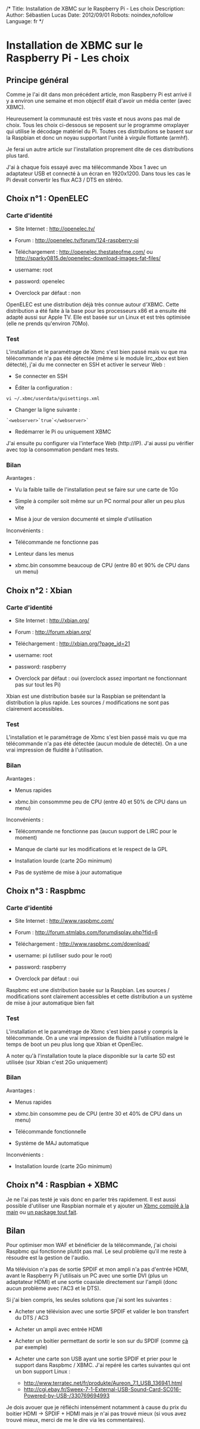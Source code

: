 /*
Title: Installation de XBMC sur le Raspberry Pi - Les choix
Description: 
Author: Sébastien Lucas
Date: 2012/09/01
Robots: noindex,nofollow
Language: fr
*/
# Installation de XBMC sur le Raspberry Pi - Les choix

## Principe général
Comme je l'ai dit dans mon précédent article, mon Raspberry Pi est arrivé il y a environ une semaine et mon objectif était d'avoir un média center (avec XBMC).

Heureusement la communauté est très vaste et nous avons pas mal de choix. Tous les choix ci-dessous se reposent sur le programme omxplayer qui utilise le décodage matériel du Pi. Toutes ces distributions se basent sur la Raspbian et donc un noyau supportant l'unité à virgule flottante (armhf).

Je ferai un autre article sur l'installation proprement dite de ces distributions plus tard.

J'ai à chaque fois essayé avec ma télécommande Xbox 1 avec un adaptateur USB et connecté à un écran en 1920x1200. Dans tous les cas le Pi devait convertir les flux AC3 / DTS en stéréo.

## Choix n°1 : OpenELEC

### Carte d'identité

*	Site Internet : http://openelec.tv/

*	Forum : http://openelec.tv/forum/124-raspberry-pi

*	Téléchargement : http://openelec.thestateofme.com/ ou http://sparky0815.de/openelec-download-images-fat-files/

*	username: root

*	password: openelec

*	Overclock par défaut : non
  
OpenELEC est une distribution déjà très connue autour d'XBMC. Cette distribution a été faite à la base pour les processeurs x86 et a ensuite été adapté aussi sur Apple TV. Elle est basée sur un Linux et est très optimisée (elle ne prends qu'environ 70Mo).
### Test

L'installation et le paramétrage de Xbmc s'est bien passé mais vu que ma télécommande n'a pas été détectée (même si le module lirc_xbox est bien détecté), j'ai du me connecter en SSH et activer le serveur Web :

*	Se connecter en SSH

*	Éditer la configuration :
```
vi ~/.xbmc/userdata/guisettings.xml
```

*	Changer la ligne suivante :
```
`<webserver>`true`</webserver>`
```

*	Redémarrer le Pi ou uniquement XBMC
  
J'ai ensuite pu configurer via l'interface Web (http://IP). J'ai aussi pu vérifier avec top la consommation pendant mes tests.
### Bilan

Avantages :

*	Vu la faible taille de l'installation peut se faire sur une carte de 1Go

*	Simple à compiler soit même sur un PC normal pour aller un peu plus vite

*	Mise à jour de version documenté et simple d'utilisation
  
Inconvénients :

*	Télécommande ne fonctionne pas 

*	Lenteur dans les menus

*	xbmc.bin consomme beaucoup de CPU (entre 80 et 90% de CPU dans un menu)
## Choix n°2 : Xbian

### Carte d'identité

*	Site Internet : http://xbian.org/

*	Forum : http://forum.xbian.org/

*	Téléchargement : http://xbian.org/?page_id=21

*	username: root

*	password: raspberry

*	Overclock par défaut : oui (overclock assez important ne fonctionnant pas sur tout les Pi)
  
Xbian est une distribution basée sur la Raspbian se prétendant la distribution la plus rapide. Les sources / modifications ne sont pas clairement accessibles.
### Test

L'installation et le paramétrage de Xbmc s'est bien passé mais vu que ma télécommande n'a pas été détectée (aucun module de détecté). On a une vrai impression de fluidité à l'utilisation.
### Bilan

Avantages :

*	Menus rapides

*	xbmc.bin consommme peu de CPU (entre 40 et 50% de CPU dans un menu)
  
Inconvénients :

*	Télécommande ne fonctionne pas (aucun support de LIRC pour le moment)

*	Manque de clarté sur les modifications et le respect de la GPL

*	Installation lourde (carte 2Go minimum)

*	Pas de système de mise à jour automatique
## Choix n°3 : Raspbmc

### Carte d'identité

*	Site Internet : http://www.raspbmc.com/

*	Forum : http://forum.stmlabs.com/forumdisplay.php?fid=6

*	Téléchargement : http://www.raspbmc.com/download/

*	username: pi (utiliser sudo pour le root)

*	password: raspberry

*	Overclock par défaut : oui
  
Raspbmc est une distribution basée sur la Raspbian. Les sources / modifications sont clairement accessibles et cette distribution a un système de mise à jour automatique bien fait
### Test

L'installation et le paramétrage de Xbmc s'est bien passé y compris la télécommande. On a une vrai impression de fluidité à l'utilisation malgré le temps de boot un peu plus long que Xbian et OpenElec.

A noter qu'à l'installation toute la place disponible sur la carte SD est utilisée (sur Xbian c'est 2Go uniquement)
### Bilan

Avantages :

*	Menus rapides

*	xbmc.bin consomme peu de CPU (entre 30 et 40% de CPU dans un menu)

*	Télécommande fonctionnelle

*	Système de MAJ automatique
  
Inconvénients :

*	Installation lourde (carte 2Go minimum)
##  Choix n°4 : Raspbian + XBMC 

Je ne l'ai pas testé je vais donc en parler très rapidement. Il est aussi possible d'utiliser une Raspbian normale et y ajouter un [Xbmc compilé à la main](http://www.raspbian.org/RaspbianXBMC) ou [un package tout fait](http://www.raspberrypi.org/phpBB3/viewtopic.php?t=12455).
## Bilan

Pour optimiser mon WAF et bénéficier de la télécommande, j'ai choisi Raspbmc qui fonctionne plutôt pas mal. Le seul problème qu'il me reste à résoudre est la gestion de l'audio.

Ma télévision n'a pas de sortie SPDIF et mon ampli n'a pas d'entrée HDMI, avant le Raspberry Pi j'utilisais un PC avec une sortie DVI (plus un adaptateur HDMI) et une sortie coaxiale directement sur l'ampli (donc aucun problème avec l'AC3 et le DTS).

Si j'ai bien compris, les seules solutions que j'ai sont les suivantes :

*	Acheter une télévision avec une sortie SPDIF et valider le bon transfert du DTS / AC3 

*	Acheter un ampli avec entrée HDMI

*	Acheter un boitier permettant de sortir le son sur du SPDIF (comme [çà](http://cgi.ebay.fr/HDMI-PCM-7-1-5-1-Surround-Sound-Optical-Audio-Decoder-/350247931305?pt=US_Internet_Media_Streamers&hash=item518c674da9) par exemple)

*	Acheter une carte son USB ayant une sortie SPDIF et prier pour le support dans Raspbmc / XBMC. J'ai repéré les cartes suivantes qui ont un bon support Linux :
    * http://www.terratec.net/fr/produkte/Aureon_7.1_USB_136941.html
    * http://cgi.ebay.fr/Sweex-7-1-External-USB-Sound-Card-SC016-Powered-by-USB-/330769694993
    
Je dois avouer que je réfléchi intensément notamment à cause du prix du boitier HDMI -> SPDIF + HDMI mais je n'ai pas trouvé mieux (si vous avez trouvé mieux, merci de me le dire via les commentaires).    
